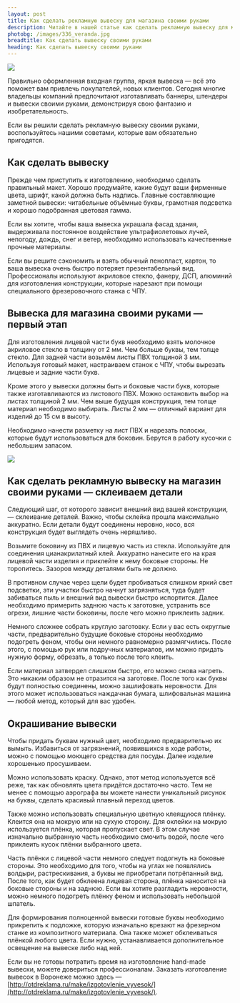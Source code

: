```yaml
---
layout: post
title: Как сделать рекламную вывеску для магазина своими руками
description: Читайте в нашей статье как сделать рекламную вывеску для магазина своими руками
photobg: /images/336_veranda.jpg
breadtitle: Как сделать вывеску своими руками
heading: Как сделать вывеску своими руками
---
```


![](https://pochitai.club/images/vyveska.jpg)

Правильно оформленная входная группа, яркая вывеска — всё это поможет вам привлечь покупателей, новых клиентов. Сегодня многие владельцы компаний предпочитают изготавливать баннеры, штендеры и вывески своими руками, демонстрируя свою фантазию и изобретательность.

Если вы решили сделать рекламную вывеску своими руками, воспользуйтесь нашими советами, которые вам обязательно пригодятся.

## Как сделать вывеску

Прежде чем приступить к изготовлению, необходимо сделать правильный макет. Хорошо продумайте, какие будут ваши фирменные цвета, шрифт, какой должна быть надпись. Главные составляющие заметной вывески: читабельные объёмные буквы, грамотная подсветка и хорошо подобранная цветовая гамма.

Если вы хотите, чтобы ваша вывеска украшала фасад здания, выдерживала постоянное воздействие ультрафиолетовых лучей, непогоду, дождь, снег и ветер, необходимо использовать качественные прочные материалы.

Если вы решите сэкономить и взять обычный пенопласт, картон, то ваша вывеска очень быстро потеряет презентабельный вид. Профессионалы используют акриловое стекло, фанеру, ДСП, алюминий для изготовления конструкции, которые нарезают при помощи специального фрезеровочного станка с ЧПУ.

## Вывеска для магазина своими руками — первый этап

Для изготовления лицевой части букв необходимо взять молочное акриловое стекло в толщину от 2 мм. Чем больше буквы, тем толще стекло. Для задней части возьмём листы ПВХ толщиной 3 мм. Используя готовый макет, настраиваем станок с ЧПУ, чтобы вырезать лицевые и задние части букв.

Кроме этого у вывески должны быть и боковые части букв, которые также изготавливаются из листового ПВХ. Можно остановить выбор на листах толщиной 2 мм. Чем выше будущая конструкция, тем толще материал необходимо выбирать. Листы 2 мм — отличный вариант для изделий до 15 см в высоту.

Необходимо нанести разметку на лист ПВХ и нарезать полоски, которые будут использоваться для боковин. Берутся в работу кусочки с небольшим запасом.

![](https://pochitai.club/images/vyveska-2.jpg)

## Как сделать рекламную вывеску на магазин своими руками — склеиваем детали

Следующий шаг, от которого зависит внешний вид вашей конструкции, — склеивание деталей. Важно, чтобы склейка прошла максимально аккуратно. Если детали будут соединены неровно, косо, вся конструкция будет выглядеть очень неряшливо.

Возьмите боковину из ПВХ и лицевую часть из стекла. Используйте для соединения цианакрилатный клей. Аккуратно нанесите его на края лицевой части изделия и приклейте к нему боковые стороны. Не торопитесь. Зазоров между деталями быть не должно.

В противном случае через щели будет пробиваться слишком яркий свет подсветки, эти участки быстро начнут загрязняться, туда будет забиваться пыль и внешний вид вывески быстро испортится. Далее необходимо примерить заднюю часть к заготовке, устранить все огрехи, лишние части боковины, после чего можно приклеить задник.

Немного сложнее собрать круглую заготовку. Если у вас есть округлые части, предварительно будущие боковые стороны необходимо подогреть феном, чтобы они немного равномерно размягчились. После этого, с помощью рук или подручных материалов, им можно придать нужную форму, обрезать, а только после того клеить.

Если материал затвердел слишком быстро, его можно снова нагреть. Это никаким образом не отразится на заготовке. После того как буквы будут полностью соединены, можно зашлифовать неровности. Для этого может использоваться наждачная бумага, шлифовальная машина — любой метод, который для вас удобен.

## Окрашивание вывески

Чтобы придать буквам нужный цвет, необходимо предварительно их вымыть. Избавиться от загрязнений, появившихся в ходе работы, можно с помощью моющего средства для посуды. Далее изделие хорошенько просушиваем. 

Можно использовать краску. Однако, этот метод используется всё реже, так как обновлять цвета придётся достаточно часто. Тем не менее с помощью аэрографа вы можете нанести уникальный рисунок на буквы, сделать красивый плавный переход цветов.

Также можно использовать специальную цветную клеящуюся плёнку. Клеится она на мокрую или на сухую сторону. Для оклейки на мокрую используется плёнка, которая пропускает свет. В этом случае изначально выбранную часть необходимо смочить водой, после чего приклеить кусок плёнки выбранного цвета.

Часть плёнки с лицевой части немного следует подогнуть на боковые стороны. Это необходимо для того, чтобы на углах не появлялись волдыри, растрескивания, а буквы не приобретали потрёпанный вид. После того, как будет обклеена лицевая сторона, плёнка наносится на боковые стороны и на заднюю. Если вы хотите разгладить неровности, можно немного подогреть плёнку феном и использовать небольшой шпатель.

Для формирования полноценной вывески готовые буквы необходимо прикрепить к подложке, которую изначально врезают на фрезерном станке из композитного материала. Она также может обклеиваться плёнкой любого цвета. Если нужно, устанавливается дополнительное освещение на вывеске либо над ней.

Если вы не готовы потратить время на изготовление hand-made вывески, можете довериться профессионалам. Заказать изготовление вывесок в Воронеже можно здесь — [http://otdreklama.ru/make/izgotovlenie_vyvesok/](http://otdreklama.ru/make/izgotovlenie_vyvesok/).

